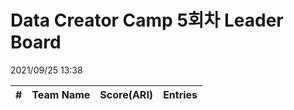 # Data Creator Camp 5회차 Leader Board
2021/09/25 13:38

|#|Team Name|Score(ARI)|Entries|  
|:---:|:---:|:---:|:---:|  
